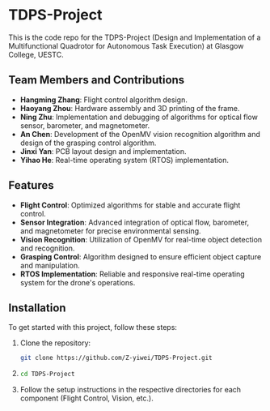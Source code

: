 # TDPS-Project
This is the code repo for the TDPS-Project (Design and Implementation of a Multifunctional Quadrotor for Autonomous Task Execution) at Glasgow College, UESTC. 

## Team Members and Contributions

- **Hangming Zhang**: Flight control algorithm design.
- **Haoyang Zhou**: Hardware assembly and 3D printing of the frame.
- **Ning Zhu**: Implementation and debugging of algorithms for optical flow sensor, barometer, and magnetometer.
- **An Chen**: Development of the OpenMV vision recognition algorithm and design of the grasping control algorithm.
- **Jinxi Yan**: PCB layout design and implementation.
- **Yihao He**: Real-time operating system (RTOS) implementation.

## Features

- **Flight Control**: Optimized algorithms for stable and accurate flight control.
- **Sensor Integration**: Advanced integration of optical flow, barometer, and magnetometer for precise environmental sensing.
- **Vision Recognition**: Utilization of OpenMV for real-time object detection and recognition.
- **Grasping Control**: Algorithm designed to ensure efficient object capture and manipulation.
- **RTOS Implementation**: Reliable and responsive real-time operating system for the drone's operations.

## Installation

To get started with this project, follow these steps:
1. Clone the repository:
   ```bash
   git clone https://github.com/Z-yiwei/TDPS-Project.git
2. ```bash
   cd TDPS-Project
3. Follow the setup instructions in the respective directories for each component (Flight Control, Vision, etc.).
